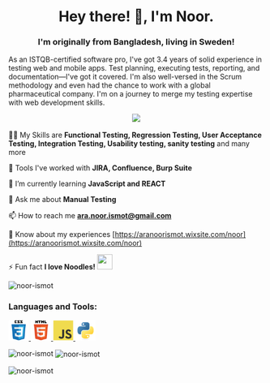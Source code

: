 <h1 align="center">Hey there! 👋, I'm Noor. </h1>
<h3 align="center">I'm originally from Bangladesh, living in Sweden!</h3>
<p>As an ISTQB-certified software pro, I've got 3.4 years of solid experience in testing web and mobile apps. Test planning, executing tests, reporting, and documentation—I've got it covered. I'm also well-versed in the Scrum methodology and even had the chance to work with a global pharmaceutical company.  I'm on a journey to merge my testing expertise with web development skills.<p>
<p align="center"><img src="https://media.giphy.com/media/v1.Y2lkPTc5MGI3NjExYjgwY2JkYWNlNjMzZTBkZGZlNDJmOWUxZDlhZTExNDVkYmZhNDM4YiZlcD12MV9pbnRlcm5hbF9naWZzX2dpZklkJmN0PXM/rsUGLKwgSvSxmq1VrZ/giphy.gif" height=300px></p>

 👨‍💻 My Skills are **Functional Testing, Regression Testing, User Acceptance Testing, Integration Testing, Usability testing, sanity testing** and many more

 🔭 Tools I've worked with **JIRA, Confluence, Burp Suite**

 🌱 I’m currently learning **JavaScript and REACT**

 💬 Ask me about **Manual Testing**

 📫 How to reach me **ara.noor.ismot@gmail.com**

 📄 Know about my experiences [https://aranoorismot.wixsite.com/noor](https://aranoorismot.wixsite.com/noor)

 ⚡ Fun fact **I love Noodles!** <img src="https://cdn.pixabay.com/animation/2022/09/28/13/43/13-43-05-159_512.gif" height=30px width=30px>
<p align="left"> <img src="https://komarev.com/ghpvc/?username=noor-ismot&label=Profile%20views&color=0e75b6&style=flat" alt="noor-ismot" /> </p>

<h3 align="left">Languages and Tools:</h3>
<p align="left"> <a href="https://www.w3schools.com/css/" target="_blank" rel="noreferrer"> <img src="https://raw.githubusercontent.com/devicons/devicon/master/icons/css3/css3-original-wordmark.svg" alt="css3" width="40" height="40"/> </a> <a href="https://www.w3.org/html/" target="_blank" rel="noreferrer"> <img src="https://raw.githubusercontent.com/devicons/devicon/master/icons/html5/html5-original-wordmark.svg" alt="html5" width="40" height="40"/> </a> <a href="https://developer.mozilla.org/en-US/docs/Web/JavaScript" target="_blank" rel="noreferrer"> <img src="https://raw.githubusercontent.com/devicons/devicon/master/icons/javascript/javascript-original.svg" alt="javascript" width="40" height="40"/> </a><a href="[https://developer.mozilla.org/en-US/docs/Web/Python](https://www.w3schools.com/python/)" target="_blank" rel="noreferrer"> <img src="https://raw.githubusercontent.com/devicons/devicon/master/icons/python/python-original.svg" alt="python" width="40" height="40"/> </a> </p>

<p><img align="left" src="https://github-readme-stats.vercel.app/api/top-langs?username=noor-ismot&show_icons=true&locale=en&layout=compact" alt="noor-ismot" /></p>

<p>&nbsp;<img align="center" src="https://github-readme-stats.vercel.app/api?username=noor-ismot&show_icons=true&locale=en" alt="noor-ismot" /></p>

<p><img align="center" src="https://github-readme-streak-stats.herokuapp.com/?user=noor-ismot&" alt="noor-ismot" /></p>

